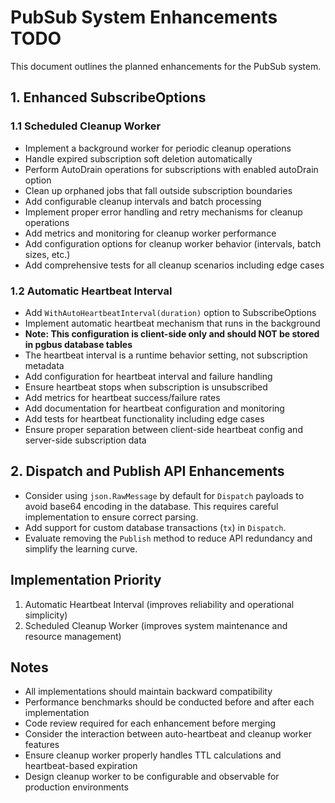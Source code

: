 # PubSub System Enhancements TODO

This document outlines the planned enhancements for the PubSub system.

## 1. Enhanced SubscribeOptions

### 1.1 Scheduled Cleanup Worker

- Implement a background worker for periodic cleanup operations
- Handle expired subscription soft deletion automatically
- Perform AutoDrain operations for subscriptions with enabled autoDrain option
- Clean up orphaned jobs that fall outside subscription boundaries
- Add configurable cleanup intervals and batch processing
- Implement proper error handling and retry mechanisms for cleanup operations
- Add metrics and monitoring for cleanup worker performance
- Add configuration options for cleanup worker behavior (intervals, batch sizes, etc.)
- Add comprehensive tests for all cleanup scenarios including edge cases

### 1.2 Automatic Heartbeat Interval

- Add `WithAutoHeartbeatInterval(duration)` option to SubscribeOptions
- Implement automatic heartbeat mechanism that runs in the background
- **Note: This configuration is client-side only and should NOT be stored in pgbus database tables**
- The heartbeat interval is a runtime behavior setting, not subscription metadata
- Add configuration for heartbeat interval and failure handling
- Ensure heartbeat stops when subscription is unsubscribed
- Add metrics for heartbeat success/failure rates
- Add documentation for heartbeat configuration and monitoring
- Add tests for heartbeat functionality including edge cases
- Ensure proper separation between client-side heartbeat config and server-side subscription data

## 2. Dispatch and Publish API Enhancements

- Consider using `json.RawMessage` by default for `Dispatch` payloads to avoid base64 encoding in the database. This requires careful implementation to ensure correct parsing.
- Add support for custom database transactions (`tx`) in `Dispatch`.
- Evaluate removing the `Publish` method to reduce API redundancy and simplify the learning curve.

## Implementation Priority

1. Automatic Heartbeat Interval (improves reliability and operational simplicity)
2. Scheduled Cleanup Worker (improves system maintenance and resource management)

## Notes

- All implementations should maintain backward compatibility
- Performance benchmarks should be conducted before and after each implementation
- Code review required for each enhancement before merging
- Consider the interaction between auto-heartbeat and cleanup worker features
- Ensure cleanup worker properly handles TTL calculations and heartbeat-based expiration
- Design cleanup worker to be configurable and observable for production environments
